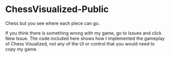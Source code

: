 # ChessVisualized-Public
Chess but you see where each piece can go.

If you think there is something wrong with my game, go to Issues and click New Issue.
The code included here shows how I implemented the gameplay of Chess Visualized, not any of the UI or control that you would need to copy my game.
